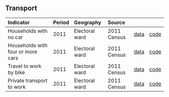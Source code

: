 ## Transport

| Indicator     | Period        | Geography     | Source        | &nbsp;        | &nbsp;         |
|:------------- |:------------- |:------------- |:------------- |:------------- | :------------- |
| Households with no car | 2011 | Electoral ward | 2011 Census | [data](data/households_with_no_car.csv) |  [code](code/households_with_no_car.R) |
| Households with four or more cars | 2011 | Electoral ward | 2011 Census | [data](data/households_four_or_more_cars.csv) |  [code](code/households_four_or_more_cars.R) |
| Travel to work by bike | 2011 | Electoral ward | 2011 Census | [data](data/travel_to_work_by_bike.csv) |  [code](code/travel_to_work_by_bike.R) |
| Private transport to work | 2011 | Electoral ward | 2011 Census | [data](data/private_transport_to_work.csv) |  [code](code/private_transport_to_work.R) |
